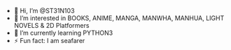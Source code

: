 - 👋 Hi, I’m @ST31N103
- 👀 I’m interested in BOOKS, ANIME, MANGA, MANWHA, MANHUA, LIGHT NOVELS & 2D Platformers
- 🌱 I’m currently learning PYTHON3
- ⚡ Fun fact: I am seafarer

<!---
ST31N103/ST31N103 is a ✨ special ✨ repository because its `README.md` (this file) appears on your GitHub profile.
You can click the Preview link to take a look at your changes.
--->

